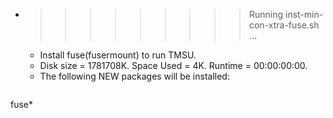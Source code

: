 * >>>>>>>>> Running inst-min-con-xtra-fuse.sh ...
  * Install fuse(fusermount) to run TMSU.
  * Disk size = 1781708K. Space Used = 4K. Runtime = 00:00:00:00.
  * The following NEW packages will be installed:
  ```bash
fuse*
  ```
